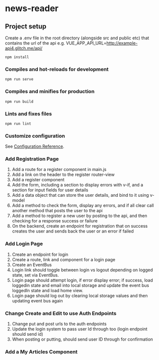 # news-reader

## Project setup

Create a .env file in the root directory (alongside src and public etc) that contains the url of the api e.g. VUE_APP_API_URL=http://example-api4.glitch.me/api/

```
npm install
```

### Compiles and hot-reloads for development

```
npm run serve
```

### Compiles and minifies for production

```
npm run build
```

### Lints and fixes files

```
npm run lint
```

### Customize configuration

See [Configuration Reference](https://cli.vuejs.org/config/).

### Add Registration Page
1. Add a route for a register component in main.js
1. Add a link on the header to the register router-view
1. Add a register component
1. Add the form, including a section to display errors with v-if, and a section for input fields for user details
1. Add a data object that can store the user details, and bind to it using v-model
1. Add a method to check the form, display any errors, and if all clear call another method that posts the user to the api
1. Add a method to register a new user by posting to the api, and then checking for a response success or failure
1. On the backend, create an endpoint for registration that on success creates the user and sends back the user or an error if failed

### Add Login Page
1. Create an endpoint for login
1. Create a route, link and component for a login page
1. Create an EventBus
1. Login link should toggle between login vs logout depending on logged state, set via EventBus.
1. Login page should attempt login, if error display error; if success, load loggedin state and email into local storage and update the event bus loggedIn state and load home view.
1. Login page should log out by clearing local storage values and then updating event bus again

### Change Create and Edit to use Auth Endpoints
1. Change put and post urls to the auth endpoints
1. Update the login system to pass user Id through too (login endpoint should send id)
1. When posting or putting, should send user ID through for confirmation

### Add a My Articles Component
